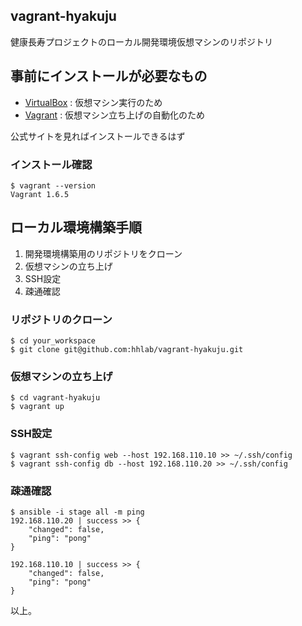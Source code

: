 vagrant-hyakuju
--

健康長寿プロジェクトのローカル開発環境仮想マシンのリポジトリ

## 事前にインストールが必要なもの
- [VirtualBox](https://www.virtualbox.org/) :  仮想マシン実行のため
- [Vagrant](https://www.vagrantup.com/) : 仮想マシン立ち上げの自動化のため

公式サイトを見ればインストールできるはず

### インストール確認
    $ vagrant --version
    Vagrant 1.6.5

## ローカル環境構築手順
1. 開発環境構築用のリポジトリをクローン
1. 仮想マシンの立ち上げ
1. SSH設定
1. 疎通確認

### リポジトリのクローン
    $ cd your_workspace
    $ git clone git@github.com:hhlab/vagrant-hyakuju.git

### 仮想マシンの立ち上げ
    $ cd vagrant-hyakuju
    $ vagrant up

### SSH設定
    $ vagrant ssh-config web --host 192.168.110.10 >> ~/.ssh/config
    $ vagrant ssh-config db --host 192.168.110.20 >> ~/.ssh/config

### 疎通確認
    $ ansible -i stage all -m ping
    192.168.110.20 | success >> {
        "changed": false,
        "ping": "pong"
    }

    192.168.110.10 | success >> {
        "changed": false,
        "ping": "pong"
    }

以上。
